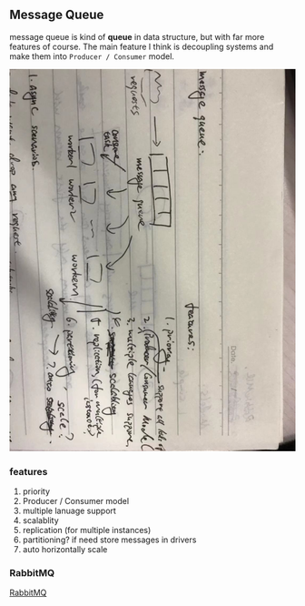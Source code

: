 ## Message Queue

message queue is kind of **queue** in data structure, but with far more features of course. The main feature I think is decoupling systems and make them into `Producer / Consumer` model.

![img](./img/mq.jpg)

### features

1. priority
2. Producer / Consumer model
3. multiple lanuage support
4. scalablity
5. replication (for multiple instances)
6. partitioning? if need store messages in drivers
7. auto horizontally scale

### RabbitMQ

[RabbitMQ](https://www.rabbitmq.com/getstarted.html)